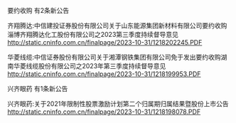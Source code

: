 要约收购 有2条新公告 

齐翔腾达:中信建投证券股份有限公司关于山东能源集团新材料有限公司要约收购淄博齐翔腾达化工股份有限公司之2023第三季度持续督导意见 http://static.cninfo.com.cn/finalpage/2023-10-31/1218202245.PDF 

华菱线缆:中信证券股份有限公司关于湘潭钢铁集团有限公司免于发出要约收购湖南华菱线缆股份有限公司之2023年第三季度持续督导意见 http://static.cninfo.com.cn/finalpage/2023-10-31/1218199953.PDF 

兴齐眼药 有1条新公告 

兴齐眼药:关于2021年限制性股票激励计划第二个归属期归属结果暨股份上市公告 http://static.cninfo.com.cn/finalpage/2023-10-31/1218198078.PDF 

